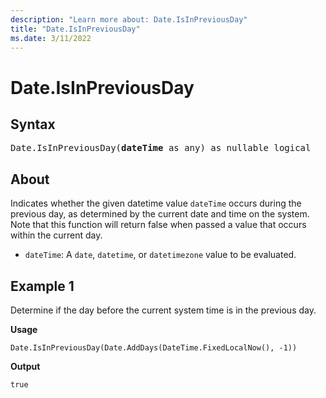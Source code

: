 ```yaml
---
description: "Learn more about: Date.IsInPreviousDay"
title: "Date.IsInPreviousDay"
ms.date: 3/11/2022
---
```

# Date.IsInPreviousDay

## Syntax

<pre>
Date.IsInPreviousDay(<b>dateTime</b> as any) as nullable logical
</pre>

## About

Indicates whether the given datetime value `dateTime` occurs during the previous day, as determined by the current date and time on the system. Note that this function will return false when passed a value that occurs within the current day.

* `dateTime`: A `date`, `datetime`, or `datetimezone` value to be evaluated.

## Example 1

Determine if the day before the current system time is in the previous day.

**Usage**

```powerquery-m
Date.IsInPreviousDay(Date.AddDays(DateTime.FixedLocalNow(), -1))
```

**Output**

`true`
